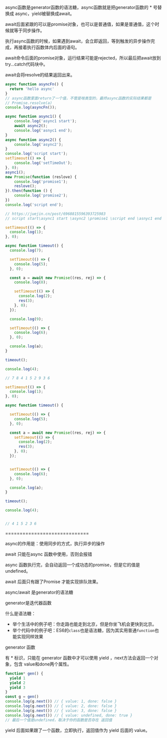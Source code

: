 async函数是generator函数的语法糖，async函数就是把generator函数的 * 号替换成 async，yield被替换成await。

await后面紧跟的可以是promise对象，也可以是普通值，如果是普通值，这个时候就等于同步操作。



执行async函数的时候，如果遇到await，会立即返回，等到触发的异步操作完成，再接着执行函数体内后面的语句。



await命令后面的promise对象，运行结果可能是rejected，所以最后把await放到try...catch代码块中。



await会将resolve的结果返回出来。

```js
async function asyncFn() {
  return 'hello async'
}
// async函数里面return了一个值，不管是啥类型的，最终async函数的实际结果都是
// Promise.resolve(a)
console.log(asyncFn());
```





```js
async function async1() {
	console.log('async1 start');
	await async2();
	console.log('asnyc1 end');
}
async function async2() {
	console.log('async2');
}
console.log('script start');
setTimeout(() => {
	console.log('setTimeOut');
}, 0);
async1();
new Promise(function (reslove) {
	console.log('promise1');
	reslove();
}).then(function () {
	console.log('promise2');
})
console.log('script end');

// https://juejin.cn/post/6968815596393725983
// script start\async1 start \async2 \promise1 \script end \asnyc1 end \promise2 \setTimeOut
```



```js
setTimeout(() => {
  console.log(1);
}, 0);

async function timeout() {
  console.log(7);

  setTimeout(() => {
    console.log(5);
  }, 0);

  const a = await new Promise((res, rej) => {
    console.log(8);

    setTimeout(() => {
      console.log(2);
      res(3);
    }, 0);
  });

  console.log(9);

  setTimeout(() => {
    console.log(6);
  }, 0);

  console.log(a);
}

timeout();

console.log(4);

// 7 8 4 1 5 2 9 3 6
```



```js
setTimeout(() => {
  console.log(1);
}, 0);

async function timeout() {

  setTimeout(() => {
    console.log(5);
  }, 0);

  const a = await new Promise((res, rej) => {
    setTimeout(() => {
      console.log(2);
      res(3);
    }, 0);
  });


  setTimeout(() => {
    console.log(6);
  }, 0);

  console.log(a);
}

timeout();

console.log(4);


// 4 1 5 2 3 6
```

=============================

async的作用是：使用同步的方式，执行异步的操作

await 只能在async 函数中使用，否则会报错

async 函数执行完，会自动返回一个成功态的promise，但是它的值是undefined。

await 后面只有跟了Promise 才能实现排队效果。



async/await 是generator的语法糖

generator是迭代器函数

什么是语法糖：

- 举个生活中的例子吧：你走路也能走到北京，但是你坐飞机会更快到北京。
- 举个代码中的例子吧：ES6的`class`也是语法糖，因为其实用普通`function`也能实现同样效果



generator 函数

有 * 标识，只能在 generator 函数中才可以使用 yield ，next方法会返回一个对象，包含 value和done两个属性。

```js
function* gen() {
  yield 1
  yield 2
  yield 3
}
const g = gen()
console.log(g.next()) // { value: 1, done: false }
console.log(g.next()) // { value: 2, done: false }
console.log(g.next()) // { value: 3, done: false }
console.log(g.next()) // { value: undefined, done: true }
// 最后一个值是undefined，取决于你的函数是否存在 返回值
```



yield 后面如果跟了一个函数，立即执行，返回值作为 yield 后面的 value。
